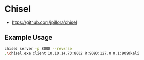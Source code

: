 # Chisel 
- https://github.com/jpillora/chisel


## Example Usage
```sh
chisel server -p 8000 --reverse
.\chisel.exe client 10.10.14.73:8002 R:9090:127.0.0.1:9090kali
```
